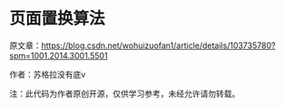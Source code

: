 # 页面置换算法

原文章：https://blog.csdn.net/wohuizuofan1/article/details/103735780?spm=1001.2014.3001.5501

作者：苏格拉没有底v

注：此代码为作者原创开源，仅供学习参考，未经允许请勿转载。





